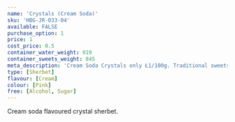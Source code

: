 ```yaml
---
name: 'Crystals (Cream Soda)'
sku: 'HBG-JR-033-04'
available: FALSE
purchase_option: 1
price: 1
cost_price: 0.5
container_water_weight: 919
container_sweets_weight: 845
meta_description: 'Cream Soda Crystals only Ł1/100g. Traditional sweets and more at Humbugs Confectionery Store. Specialists in satisfying your sweet tooth!'
type: [Sherbet]
flavour: [Cream]
colour: [Pink]
free: [Alcohol, Sugar]
---
```

Cream soda flavoured crystal sherbet.